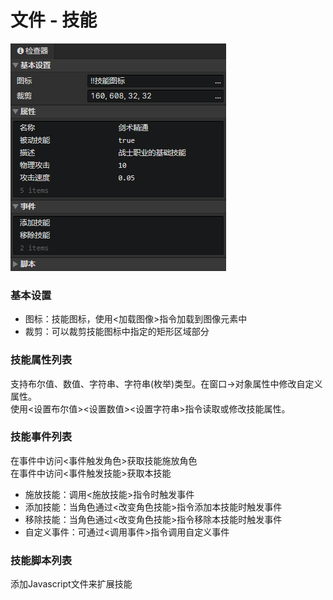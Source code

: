 # 文件 - 技能

![](img/file-skill-1.png)

### 基本设置

- 图标：技能图标，使用<加载图像>指令加载到图像元素中
- 裁剪：可以裁剪技能图标中指定的矩形区域部分

### 技能属性列表

支持布尔值、数值、字符串、字符串(枚举)类型。在窗口->对象属性中修改自定义属性。  
使用<设置布尔值><设置数值><设置字符串>指令读取或修改技能属性。

### 技能事件列表

在事件中访问<事件触发角色>获取技能施放角色  
在事件中访问<事件触发技能>获取本技能

- 施放技能：调用<施放技能>指令时触发事件
- 添加技能：当角色通过<改变角色技能>指令添加本技能时触发事件
- 移除技能：当角色通过<改变角色技能>指令移除本技能时触发事件
- 自定义事件：可通过<调用事件>指令调用自定义事件

### 技能脚本列表

添加Javascript文件来扩展技能
